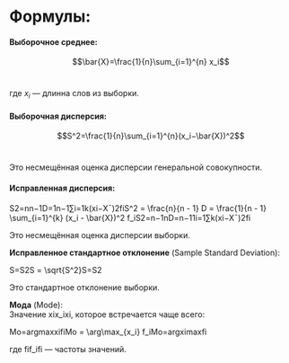 # Формулы:
#### **Выборочное среднее**:
$$\bar{X}=\frac{1}{n}\sum_{i=1}^{n} x_i$$​

где $x_i$ — длинна слов из выборки.

#### **Выборочная дисперсия**:

$$S^2=\frac{1}{n}\sum_{i=1}^{n}(x_i−\bar{X})^2$$​

Это несмещённая оценка дисперсии генеральной совокупности.

#### **Исправленная дисперсия**:

S2=nn−1D=1n−1∑i=1k(xi−Xˉ)2fiS^2 = \frac{n}{n - 1} D = \frac{1}{n - 1} \sum_{i=1}^{k} (x_i - \bar{X})^2 f_iS2=n−1n​D=n−11​i=1∑k​(xi​−Xˉ)2fi​

Это несмещённая оценка дисперсии выборки.

**Исправленное стандартное отклонение** (Sample Standard Deviation):

S=S2S = \sqrt{S^2}S=S2​

Это стандартное отклонение выборки.

**Мода** (Mode):  
Значение xix_ixi​, которое встречается чаще всего:

Mo=arg⁡max⁡xifiMo = \arg\max_{x_i} f_iMo=argxi​max​fi​

где fif_ifi​ — частоты значений.